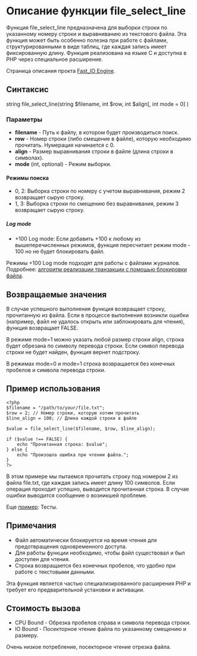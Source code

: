 # Описание функции file_select_line

Функция file_select_line предназначена для выборки строки по указанному номеру строки и выравниванию из текстового файла. Эта функция может быть особенно полезна при работе с файлами, структурированными в виде таблиц, где каждая запись имеет фиксированную длину. Функция реализована на языке C и доступна в PHP через специальное расширение.


Страница описания прокта [Fast_IO Engine](https://github.com/commeta/fast_io).


## Синтаксис

string file_select_line(string $filename, int $row, int $align[, int mode = 0] )


### Параметры

- **filename** - Путь к файлу, в котором будет производиться поиск.
- **row** - Номер строки (либо смещение в файле), которую необходимо прочитать. Нумерация начинается с 0.
- **align** - Размер выравнивания строки в файле (длина строки в символах).
- **mode** (int, optional) - Режим выборки.


#### Режимы поиска
- 0, 2: Выборка строки по номеру с учетом выравнивания, режим 2 возвращает сырую строку.
- 1, 3: Выборка строки по смещению без выравнивания, режим 3 возвращает сырую строку.

##### Log mode
- +100 Log mode: Если добавить +100 к любому из вышеперечисленных режимов, функция пересчитает режим mode - 100 но не будет блокировать файл.

Режимы +100 Log mode подходят для работы с файлами журналов. Подробнее: [алгоритм реализации транзакции с помощью блокировки файла](/test/transaction/README.md).


## Возвращаемые значения

В случае успешного выполнения функция возвращает строку, прочитанную из файла. Если в процессе выполнения возникли ошибки (например, файл не удалось открыть или заблокировать для чтения), функция возвращает FALSE.

В режиме mode=1 можно указать любой размер строки align, строка будет обрезана по символу перевода строки. Если символ перевода строки не будет найден, функция вернет подстроку.

В режимах mode=0 и mode=1 строка возвращается без конечных пробелов и символа перевода строки.


## Пример использования
```
<?php
$filename = "/path/to/your/file.txt";
$row = 2; // Номер строки, которую хотим прочитать
$line_align = 100; // Длина каждой строки в файле

$value = file_select_line($filename, $row, $line_align);

if ($value !== FALSE) {
    echo "Прочитанная строка: $value";
} else {
    echo "Произошла ошибка при чтении файла.";
}
?>
```

В этом примере мы пытаемся прочитать строку под номером 2 из файла file.txt, где каждая запись имеет длину 100 символов. Если операция проходит успешно, выводится прочитанная строка. В случае ошибки выводится сообщение о возникшей проблеме.

Еще [пример](/test/readme.md): Тесты.

## Примечания

- Файл автоматически блокируется на время чтения для предотвращения одновременного доступа.
- Для работы функции необходимо, чтобы файл существовал и был доступен для чтения.
- Строка возвращается без конечных пробелов, что удобно при работе с текстовыми данными.

Эта функция является частью специализированного расширения PHP и требует его предварительной установки и активации.


## Стоимость вызова

- CPU Bound - Обрезка пробелов справа и символа перевода строки.
- IO Bound - Посекторное чтение файла по указанному смещению и размеру.

Очень низкое потребление, посекторное чтение отрезка файла.
